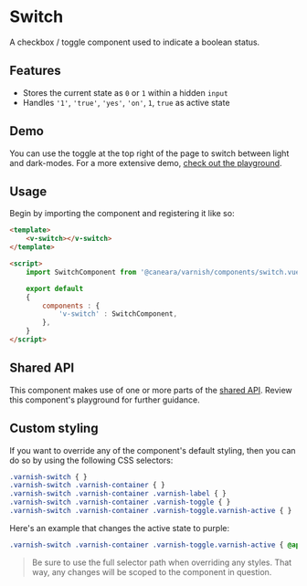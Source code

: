 # Switch

A checkbox / toggle component used to indicate a boolean status.

## Features

* Stores the current state as `0` or `1` within a hidden `input`
* Handles `'1'`, `'true'`, `'yes'`, `'on'`, `1`, `true` as active state

## Demo

You can use the toggle at the top right of the page to switch between light and dark-modes. For a more extensive demo, [check out the playground](/playgrounds/switch/index).

<!-- Setup -->
<script setup>
    import { ref } from 'vue';
    import SwitchComponent from '../../src/components/switch.vue';

    let value = ref(false);
</script>

<!-- Demo -->
<div class="border border-dashed border-gray-300 dark:border-gray-600 flex justify-center rounded-md p-6 mt-8">
    <ClientOnly>
        <SwitchComponent label="Remember Me" v-model="value"></SwitchComponent>
    </ClientOnly>
</div>

## Usage

Begin by importing the component and registering it like so:

```html
<template>
    <v-switch></v-switch>
</template>

<script>
    import SwitchComponent from '@caneara/varnish/components/switch.vue';

    export default
    {
        components : {
            'v-switch' : SwitchComponent,
        },
    }
</script>
```

## Shared API

This component makes use of one or more parts of the [shared API](/pages/shared-api). Review this component's playground for further guidance.

## Custom styling

If you want to override any of the component's default styling, then you can do so by using the following CSS selectors:

```css
.varnish-switch { }
.varnish-switch .varnish-container { }
.varnish-switch .varnish-container .varnish-label { }
.varnish-switch .varnish-container .varnish-toggle { }
.varnish-switch .varnish-container .varnish-toggle.varnish-active { }
```

Here's an example that changes the active state to purple:

```css
.varnish-switch .varnish-container .varnish-toggle.varnish-active { @apply bg-purple-600 }
```

> Be sure to use the full selector path when overriding any styles. That way, any changes will be scoped to the component in question.